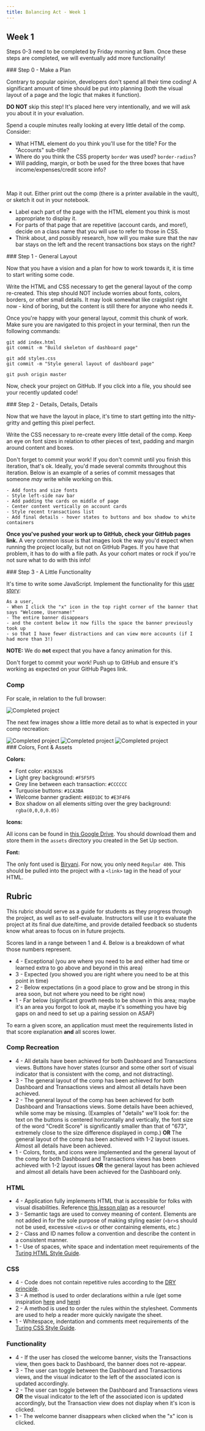 ```yaml
---
title: Balancing Act - Week 1
---
```


## Week 1

Steps 0-3 need to be completed by Friday morning at 9am. Once these steps are completed, we will eventually add more functionality!

<section class="call-to-action">
### Step 0 - Make a Plan

Contrary to popular opinion, developers don't spend all their time coding! A significant amount of time should be put into planning (both the visual layout of a page and the logic that makes it function).

**DO NOT** skip this step! It's placed here very intentionally, and we will ask you about it in your evaluation.

Spend a couple minutes really looking at every little detail of the comp. Consider:
- What HTML element do you think you'll use for the title? For the "Accounts" sub-title?
- Where do you think the CSS property `border` was used? `border-radius`?
- Will padding, margin, or both be used for the three boxes that have income/expenses/credit score info?

<br>

Map it out. Either print out the comp (there is a printer available in the vault), or sketch it out in your notebook.
- Label each part of the page with the HTML element you think is most appropriate to display it.
- For parts of that page that are repetitive (account cards, and more!), decide on a class name that you will use to refer to those in CSS.
- Think about, and possibly research, how will you make sure that the nav bar stays on the left and the recent transactions box stays on the right?
</section>

<section class="call-to-action">
### Step 1 - General Layout

Now that you have a vision and a plan for how to work towards it, it is time to start writing some code.

Write the HTML and CSS necessary to get the general layout of the comp re-created. This step should NOT include worries about fonts, colors, borders, or other small details. It may look somewhat like craigslist right now - kind of boring, but the content is still there for anyone who needs it.
</section>

Once you're happy with your general layout, commit this chunk of work. Make sure you are navigated to this project in your terminal, then run the following commands:

```
git add index.html
git commit -m "Build skeleton of dashboard page"

git add styles.css
git commit -m "Style general layout of dashboard page"

git push origin master
```

Now, check your project on GitHub. If you click into a file, you should see your recently updated code!

<section class="call-to-action">
### Step 2 - Details, Details, Details

Now that we have the layout in place, it's time to start getting into the nitty-gritty and getting this pixel perfect.

Write the CSS necessary to re-create every little detail of the comp. Keep an eye on font sizes in relation to other pieces of text, padding and margin around content and boxes.
</section>

Don't forget to commit your work! If you don't commit until you finish this iteration, that's ok. Ideally, you'd made several commits throughout this iteration. Below is an example of a series of commit messages that someone _may_ write while working on this.

```
- Add fonts and size fonts
- Style left-side nav bar
- Add padding the cards on middle of page
- Center content vertically on account cards
- Style recent transactions list
- Add final details - hover states to buttons and box shadow to white containers
```

**Once you've pushed your work up to GitHub, check your GitHub pages link.** A very common issue is that images look the way you'd expect when running the project locally, but not on GitHub Pages. If you have that problem, it has to do with a file path. As your cohort mates or rock if you're not sure what to do with this info!

<section class="call-to-action">
### Step 3 - A Little Functionality

It's time to write some JavaScript. Implement the functionality for this [user story](https://www.freecodecamp.org/news/how-and-why-to-write-great-user-stories-f5a110668246/):

```
As a user,
- When I click the "x" icon in the top right corner of the banner that says "Welcome, Username!"
- The entire banner disappears
- and the content below it now fills the space the banner previously took up
- so that I have fewer distractions and can view more accounts (if I had more than 3!)
```

**NOTE:** We do **not** expect that you have a fancy animation for this.
</section>

Don't forget to commit your work! Push up to GitHub and ensure it's working as expected on your GitHub Pages link.

### Comp

For scale, in relation to the full browser:

<img src="../assets/balancing-act/laptop-comp.png" alt="Completed project">

The next few images show a little more detail as to what is expected in your comp recreation:

<img src="../assets/balancing-act/nav-detail.png" alt="Completed project">

<img src="../assets/balancing-act/card-detail.png" alt="Completed project">

<img src="../assets/balancing-act/button-detail.png" alt="Completed project">

<section class="call-to-action">
### Colors, Font & Assets

**Colors:**
- Font color: `#363636`
- Light grey background: `#F5F5F5`
- Grey line between each transaction: `#CCCCCC`
- Turquoise buttons: `#1CA3BA`
- Welcome banner gradient: `#8ED1DC` to `#E3F4F6`
- Box shadow on all elements sitting over the grey background: `rgba(0,0,0,0.05)`

**Icons:**

All icons can be found in [this Google Drive](https://drive.google.com/drive/folders/1tinxJcBu8lf5dHIJZtmOgXnzGu8yhKRK?usp=sharing). You should download them and store them in the `assets` directory you created in the Set Up section.

**Font:**

The only font used is [Biryani](https://fonts.google.com/?query=biry&selection.family=Biryani). For now, you only need `Regular 400`. This should be pulled into the project with a `<link>` tag in the head of your HTML.
</section>

## Rubric

This rubric should serve as a guide for students as they progress through the project, as well as to self-evaluate. Instructors will use it to evaluate the project at its final due date/time, and provide detailed feedback so students know what areas to focus on in future projects.

Scores land in a range between 1 and 4. Below is a breakdown of what those numbers represent.

* 4 - Exceptional (you are where you need to be and either had time or learned extra to go above and beyond in this area)
* 3 - Expected (you showed you are right where you need to be at this point in time)
* 2 - Below expectations (in a good place to grow and be strong in this area soon, but not where you need to be right now)
* 1 - Far below (significant growth needs to be shown in this area; maybe it's an area you forgot to look at, maybe it's something you have big gaps on and need to set up a pairing session on ASAP)

To earn a given score, an application must meet the requirements listed in that score explanation **and** all scores lower.

### Comp Recreation

* 4 - All details have been achieved for both Dashboard and Transactions views. Buttons have hover states (cursor and some other sort of visual indicator that is consistent with the comp, and not distracting).
* 3 - The general layout of the comp has been achieved for both Dashboard and Transactions views and almost all details have been achieved.
* 2 - The general layout of the comp has been achieved for both Dashboard and Transactions views. Some details have been achieved, while some may be missing. (Examples of "details" we'll look for: the text on the buttons is centered horizontally and vertically, the font size of the word "Credit Score" is significantly smaller than that of "673", extremely close to the size difference displayed in comp.) **OR** The general layout of the comp has been achieved with 1-2 layout issues. Almost all details have been achieved.
* 1 - Colors, fonts, and icons were implemented and the general layout of the comp for both Dashboard and Transactions views has been achieved with 1-2 layout issues **OR** the general layout has been achieved and almost all details have been achieved for the Dashboard only.

### HTML

* 4 - Application fully implements HTML that is accessible for folks with visual disabilities. Reference [this lesson plan](https://frontend.turing.edu/lessons/floating/aria-accessibility.html) as a resource!
* 3 - Semantic tags are used to convey meaning of content. Elements are not added in for the sole purpose of making styling easier (`<br>`s should not be used, excessive `<div>`s or other containing elements, etc.)
* 2 - Class and ID names follow a convention and describe the content in a consistent manner.
* 1 - Use of spaces, white space and indentation meet requirements of the [Turing HTML Style Guide](https://github.com/turingschool-examples/html).

### CSS

* 4 - Code does not contain repetitive rules according to the [DRY principle](https://vanseodesign.com/css/dry-principles/).
* 3 - A method is used to order declarations within a rule (get some inspiration [here](https://9elements.com/css-rule-order/) and [here](https://webdesign.tutsplus.com/articles/outside-in-ordering-css-properties-by-importance--cms-21685))
* 2 - A method is used to order the rules within the stylesheet. Comments are used to help a reader more quickly navigate the sheet.
* 1 - Whitespace, indentation and comments meet requirements of the [Turing CSS Style Guide](https://github.com/turingschool-examples/css).

### Functionality

* 4 - If the user has closed the welcome banner, visits the Transactions view, then goes back to Dashboard, the banner does not re-appear.
* 3 - The user can toggle between the Dashboard and Transactions views, and the visual indicator to the left of the associated icon is updated accordingly.
* 2 - The user can toggle between the Dashboard and Transactions views **OR** the visual indicator to the left of the associated icon is updated accordingly, but the Transaction view does not display when it's icon is clicked.
* 1 - The welcome banner disappears when clicked when the "x" icon is clicked.
